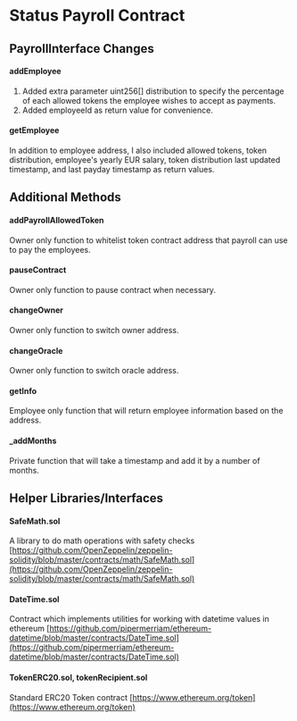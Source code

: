 # Status Payroll Contract

## PayrollInterface Changes

#### addEmployee
1. Added extra parameter uint256[] distribution to specify the percentage of each allowed tokens the employee wishes to accept as payments.
2. Added employeeId as return value for convenience.


#### getEmployee
In addition to employee address, I also included allowed tokens, token distribution, employee's yearly EUR salary, token distribution last updated timestamp, and last payday timestamp as return values.


## Additional Methods

#### addPayrollAllowedToken
Owner only function to whitelist token contract address that payroll can use to pay the employees.

#### pauseContract
Owner only function to pause contract when necessary.

#### changeOwner
Owner only function to switch owner address.

#### changeOracle
Owner only function to switch oracle address.

#### getInfo
Employee only function that will return employee information based on the address.

#### _addMonths
Private function that will take a timestamp and add it by a number of months.

## Helper Libraries/Interfaces

#### SafeMath.sol
A library to do math operations with safety checks [https://github.com/OpenZeppelin/zeppelin-solidity/blob/master/contracts/math/SafeMath.sol](https://github.com/OpenZeppelin/zeppelin-solidity/blob/master/contracts/math/SafeMath.sol)

#### DateTime.sol
Contract which implements utilities for working with datetime values in ethereum [https://github.com/pipermerriam/ethereum-datetime/blob/master/contracts/DateTime.sol](https://github.com/pipermerriam/ethereum-datetime/blob/master/contracts/DateTime.sol)

#### TokenERC20.sol, tokenRecipient.sol
Standard ERC20 Token contract [https://www.ethereum.org/token](https://www.ethereum.org/token)
